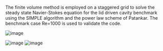The finite volume method is employed on a staggered grid to solve the steady state Navier-Stokes equation for the lid driven cavity benchmark using the SIMPLE algorithm and the power law scheme of Patankar. The benchmark case Re=1000 is used to validate the code.

![image](https://github.com/user-attachments/assets/661c159a-5b14-4d32-9475-ad5d45d9ebe4)

![image](https://github.com/user-attachments/assets/c0ba82b6-ec02-4cb1-972c-c680730b6a52)
![image](https://github.com/user-attachments/assets/ccfd65ac-5c52-4e07-8805-8c15e0b400b0)
